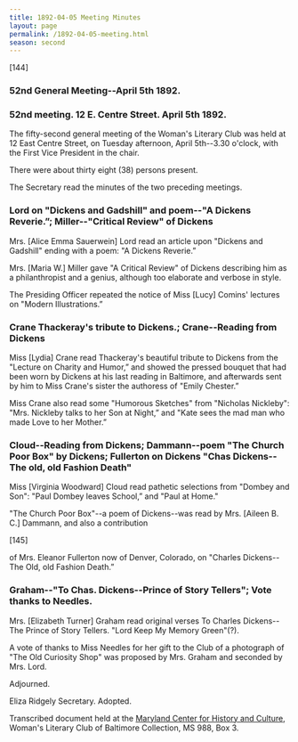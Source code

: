 ```yaml
---
title: 1892-04-05 Meeting Minutes
layout: page
permalink: /1892-04-05-meeting.html
season: second
---
```


<style>
    #maincontent{
        font-size:1.4em;
    }
</style>
[144]

### 52nd General Meeting--April 5th 1892.

### 52nd meeting. 12 E. Centre Street. April 5th 1892.

The fifty-second general meeting of the Woman's Literary Club was held at 12 East Centre Street, on Tuesday afternoon, April 5th--3.30 o'clock, with the First Vice President in the chair.

There were about thirty eight (38) persons present.

The Secretary read the minutes of the two preceding meetings.

### Lord on "Dickens and Gadshill" and poem--"A Dickens Reverie.”; Miller--"Critical Review" of Dickens

Mrs. [Alice Emma Sauerwein] Lord read an article upon "Dickens and Gadshill" ending with a poem: "A Dickens Reverie.”

Mrs. [Maria W.] Miller gave "A Critical Review" of Dickens describing him as a philanthropist and a genius, although too elaborate and verbose in style.

The Presiding Officer repeated the notice of Miss [Lucy] Comins' lectures on "Modern Illustrations.”

### Crane Thackeray's tribute to Dickens.; Crane--Reading from Dickens

Miss [Lydia] Crane read Thackeray's beautiful tribute to Dickens from the "Lecture on Charity and Humor,” and showed the pressed bouquet that had been worn by Dickens at his last reading in Baltimore, and afterwards sent by him to Miss Crane's sister the authoress of "Emily Chester.”

Miss Crane also read some "Humorous Sketches" from "Nicholas Nickleby": "Mrs. Nickleby talks to her Son at Night,” and "Kate sees the mad man who made Love to her Mother.”

### Cloud--Reading from Dickens; Dammann--poem "The Church Poor Box" by Dickens; Fullerton on Dickens "Chas Dickens--The old, old Fashion Death"

Miss [Virginia Woodward] Cloud read pathetic selections from "Dombey and Son": "Paul Dombey leaves School,” and "Paul at Home."

"The Church Poor Box"--a poem of Dickens--was read by Mrs. [Aileen B. C.] Dammann, and also a contribution

[145]

of Mrs. Eleanor Fullerton now of Denver, Colorado, on "Charles Dickens--The Old, old Fashion Death.”

### Graham--"To Chas. Dickens--Prince of Story Tellers"; Vote thanks to Needles.

Mrs. [Elizabeth Turner] Graham read original verses To Charles Dickens--The Prince of Story Tellers. "Lord Keep My Memory Green"(?).

A vote of thanks to Miss Needles for her gift to the Club of a photograph of "The Old Curiosity Shop" was proposed by Mrs. Graham and seconded by Mrs. Lord.

Adjourned.

Eliza Ridgely
Secretary.
Adopted.

Transcribed document held at the [Maryland Center for History and Culture](http://mdhs.org/), Woman's Literary Club of Baltimore Collection, MS 988, Box 3. 